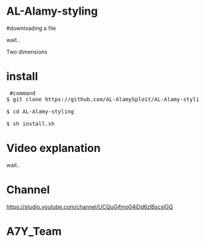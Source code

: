 # AL-Alamy-styling

#downloading a file

wait..

Two dimensions
# install
<pre><span class="pl-c"></span> #command </span>
$ git clone https://github.com/AL-AlamySploit/AL-Alamy-styling

$ cd AL-Alamy-styling

$ sh install.sh</span></pre>

# Video explanation
wait..
# Channel
https://studio.youtube.com/channel/UCQuGjfmo04jDd6zlBscslGQ
<h1> 
  A7Y_Team
</h1>
